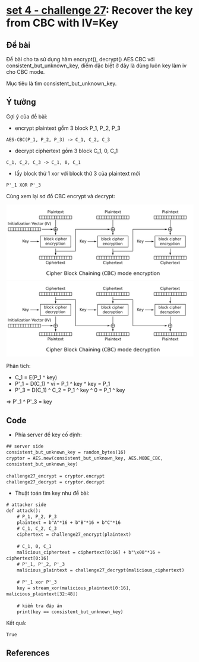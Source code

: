 # **[set 4 - challenge 27](https://cryptopals.com/sets/4/challenges/27): Recover the key from CBC with IV=Key**


## Đề bài
Đề bài cho ta sử dụng hàm encrypt(), decrypt() AES CBC với consistent_but_unknown_key, điểm đặc biệt ở đây là dùng luôn key làm iv cho CBC mode.

Mục tiêu là tìm consistent_but_unknown_key.

## Ý tưởng
Gợi ý của đề bài:
- encrypt plaintext gồm 3 block P_1, P_2, P_3
```
AES-CBC(P_1, P_2, P_3) -> C_1, C_2, C_3
```
- decrypt ciphertext gồm 3 block C_1, 0, C_1
```
C_1, C_2, C_3 -> C_1, 0, C_1
```
- lấy block thứ 1 xor với block thứ 3 của plaintext mới
```
P'_1 XOR P'_3
```

Cùng xem lại sơ đồ CBC encrypt và decrypt:

<img src="pictures/CBC_e.png">

<img src="pictures/CBC_d.png">

Phân tích:
- C_1 = E(P_1 ^ key)
- P'_1 = D(C_1) ^ vi = P_1 ^ key ^ key = P_1
- P'_3 = D(C_1) ^ C_2 = P_1 ^ key ^ 0 = P_1 ^ key

=> P'_1 ^ P'_3 = key

## Code
<!-- - Implement lại CBC với vi = key: [source code here](./CBC.py) -->
- Phía server để key cố định:
```
## server side
consistent_but_unknown_key = random_bytes(16)
cryptor = AES.new(consistent_but_unknown_key, AES.MODE_CBC, consistent_but_unknown_key)

challenge27_encrypt = cryptor.encrypt
challenge27_decrypt = cryptor.decrypt
```
- Thuật toán tìm key như đề bài:
```
# attacker side
def attack():
    # P_1, P_2, P_3
    plaintext = b"A"*16 + b"B"*16 + b"C"*16
    # C_1, C_2, C_3
    ciphertext = challenge27_encrypt(plaintext)

    # C_1, 0, C_1
    malicious_ciphertext = ciphertext[0:16] + b"\x00"*16 + ciphertext[0:16]
    # P'_1, P'_2, P'_3
    malicious_plaintext = challenge27_decrypt(malicious_ciphertext)

    # P'_1 xor P'_3
    key = stream_xor(malicious_plaintext[0:16], malicious_plaintext[32:48])
    
    # kiểm tra đáp án
    print(key == consistent_but_unknown_key)
```
Kết quả:
```
True
```

## References
